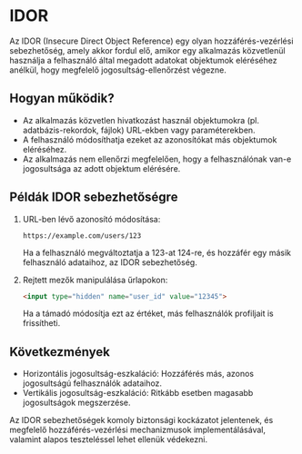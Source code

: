# IDOR

Az IDOR (Insecure Direct Object Reference) egy olyan hozzáférés-vezérlési sebezhetőség, amely akkor fordul elő, amikor egy alkalmazás közvetlenül használja a felhasználó által megadott adatokat objektumok eléréséhez anélkül, hogy megfelelő jogosultság-ellenőrzést végezne.

## Hogyan működik?

- Az alkalmazás közvetlen hivatkozást használ objektumokra (pl. adatbázis-rekordok, fájlok) URL-ekben vagy paraméterekben.
- A felhasználó módosíthatja ezeket az azonosítókat más objektumok eléréséhez.
- Az alkalmazás nem ellenőrzi megfelelően, hogy a felhasználónak van-e jogosultsága az adott objektum elérésére.

## Példák IDOR sebezhetőségre

1. URL-ben lévő azonosító módosítása:
   ```
   https://example.com/users/123
   ```
   Ha a felhasználó megváltoztatja a 123-at 124-re, és hozzáfér egy másik felhasználó adataihoz, az IDOR sebezhetőség.

2. Rejtett mezők manipulálása űrlapokon:
   ```html
   <input type="hidden" name="user_id" value="12345">
   ```
   Ha a támadó módosítja ezt az értéket, más felhasználók profiljait is frissítheti.

## Következmények

- Horizontális jogosultság-eszkaláció: Hozzáférés más, azonos jogosultságú felhasználók adataihoz.
- Vertikális jogosultság-eszkaláció: Ritkább esetben magasabb jogosultságok megszerzése.

Az IDOR sebezhetőségek komoly biztonsági kockázatot jelentenek, és megfelelő hozzáférés-vezérlési mechanizmusok implementálásával, valamint alapos teszteléssel lehet ellenük védekezni.